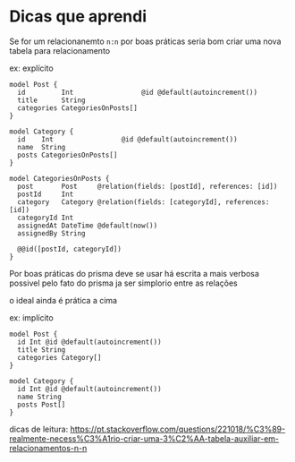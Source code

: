 # Dicas que aprendi

Se for um relacionanemto `n:n` por boas práticas seria bom criar uma nova tabela para relacionamento

ex: explícito

``` prisma
model Post {
  id         Int                 @id @default(autoincrement())
  title      String
  categories CategoriesOnPosts[]
}

model Category {
  id    Int                 @id @default(autoincrement())
  name  String
  posts CategoriesOnPosts[]
}

model CategoriesOnPosts {
  post       Post     @relation(fields: [postId], references: [id])
  postId     Int
  category   Category @relation(fields: [categoryId], references: [id])
  categoryId Int
  assignedAt DateTime @default(now())
  assignedBy String

  @@id([postId, categoryId])
}
```

Por boas práticas do prisma deve se usar há escrita a mais verbosa possivel pelo fato do prisma ja ser simplorio entre as relações

o ideal ainda é prática a cima

ex: implícito

``` prisma
model Post {
  id Int @id @default(autoincrement())
  title String
  categories Category[]
}

model Category {
  id Int @id @default(autoincrement())
  name String
  posts Post[]
}
```
dicas de leitura: https://pt.stackoverflow.com/questions/221018/%C3%89-realmente-necess%C3%A1rio-criar-uma-3%C2%AA-tabela-auxiliar-em-relacionamentos-n-n